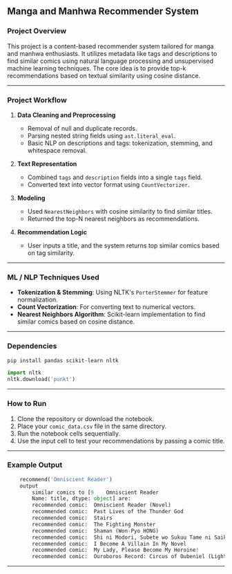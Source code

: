 ## Manga and Manhwa Recommender System

### Project Overview

This project is a content-based recommender system tailored for manga and manhwa enthusiasts. It utilizes metadata like tags and descriptions to find similar comics using natural language processing and unsupervised machine learning techniques. The core idea is to provide top-k recommendations based on textual similarity using cosine distance.

---

###  Project Workflow

1. **Data Cleaning and Preprocessing**

   * Removal of null and duplicate records.
   * Parsing nested string fields using `ast.literal_eval`.
   * Basic NLP on descriptions and tags: tokenization, stemming, and whitespace removal.

2. **Text Representation**

   * Combined `tags` and `description` fields into a single `tags` field.
   * Converted text into vector format using `CountVectorizer`.

3. **Modeling**

   * Used `NearestNeighbors` with cosine similarity to find similar titles.
   * Returned the top-N nearest neighbors as recommendations.

4. **Recommendation Logic**

   * User inputs a title, and the system returns top similar comics based on tag similarity.

---

### ML / NLP Techniques Used

* **Tokenization & Stemming**: Using NLTK's `PorterStemmer` for feature normalization.
* **Count Vectorization**: For converting text to numerical vectors.
* **Nearest Neighbors Algorithm**: Scikit-learn implementation to find similar comics based on cosine distance.

---

### Dependencies
```bash
pip install pandas scikit-learn nltk
```
```python
import nltk
nltk.download('punkt')
```

---

### How to Run

1. Clone the repository or download the notebook.
2. Place your `comic_data.csv` file in the same directory.
3. Run the notebook cells sequentially.
4. Use the input cell to test your recommendations by passing a comic title.

---

### Example Output

```python
    recommend('Omniscient Reader')
    output
        similar comics to [9    Omniscient Reader
        Name: title, dtype: object] are:
        recommended comic:  Omniscient Reader (Novel)
        recommended comic:  Past Lives of the Thunder God
        recommended comic:  Stairs
        recommended comic:  The Fighting Monster
        recommended comic:  Shaman (Won-Pyo HONG)
        recommended comic:  Shi ni Modori, Subete wo Sukuu Tame ni Saikyou e to Itaru
        recommended comic:  I Become A Villain In My Novel
        recommended comic:  My Lady, Please Become My Heroine!
        recommended comic:  Ouroboros Record: Circus of Oubeniel (Light Novel   )
```

---

